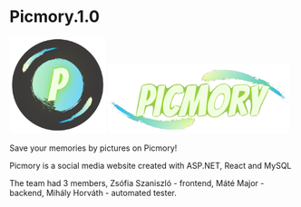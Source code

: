 # Picmory.1.0
<div>
<img src="/Picmory/ClientApp/src/img/PicmoryLogoTransparent.png" width="170"/>
<img src="/Picmory/ClientApp/src/img/transparentNameOnly.png" width="320"/>
</div>
<p>Save your memories by pictures on Picmory!</p>
<p>Picmory is a social media website created with ASP.NET, React and MySQL</p>
<p>The team had 3 members, Zsófia Szaniszló - frontend, Máté Major - backend, Mihály Horváth - automated tester.</p>
